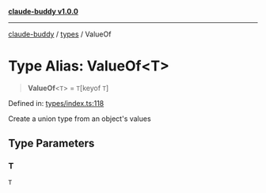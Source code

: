 [**claude-buddy v1.0.0**](../../README.md)

***

[claude-buddy](../../modules.md) / [types](../README.md) / ValueOf

# Type Alias: ValueOf\<T\>

> **ValueOf**\<`T`\> = `T`\[keyof `T`\]

Defined in: [types/index.ts:118](https://github.com/gsetsero/assistant-integration/blob/911ddf7680199ad668404c191ed66335473fdc65/claude-buddy/src/types/index.ts#L118)

Create a union type from an object's values

## Type Parameters

### T

`T`
